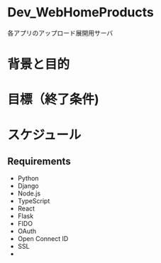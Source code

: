 # Dev_WebHomeProducts
各アプリのアップロード展開用サーバ

# 背景と目的

# 目標（終了条件)

# スケジュール

## Requirements
+ Python
+ Django
+ Node.js
+ TypeScript
+ React
+ Flask
+ FIDO
+ OAuth
+ Open Connect ID
+ SSL
+ 

